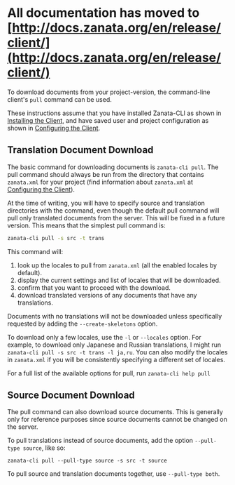 All documentation has moved to [http://docs.zanata.org/en/release/client/](http://docs.zanata.org/en/release/client/)
============

To download documents from your project-version, the command-line client's `pull` command can be used.

These instructions assume that you have installed Zanata-CLI as shown in [Installing the Client](/#installation), and have saved user and project configuration as shown in [Configuring the Client](/configuration).


## Translation Document Download

The basic command for downloading documents is `zanata-cli pull`. The pull command should always be run from the directory that contains `zanata.xml` for your project (find information about `zanata.xml` at [Configuring the Client](/configuration)).

At the time of writing, you will have to specify source and translation directories with the command, even though the default pull command will pull only translated documents from the server. This will be fixed in a future version. This means that the simplest pull command is:

```bash
zanata-cli pull -s src -t trans
```


This command will:

 1. look up the locales to pull from `zanata.xml` (all the enabled locales by default).
 1. display the current settings and list of locales that will be downloaded.
 1. confirm that you want to proceed with the download.
 1. download translated versions of any documents that have any translations.

Documents with no translations will not be downloaded unless specifically requested by adding the `--create-skeletons` option.

To download only a few locales, use the `-l` or `--locales` option. For example, to download only Japanese and Russian translations, I might run `zanata-cli pull -s src -t trans -l ja,ru`. You can also modify the locales in `zanata.xml` if you will be consistently specifying a different set of locales.

For a full list of the available options for pull, run `zanata-cli help pull`


## Source Document Download

The pull command can also download source documents. This is generally only for reference purposes since source documents cannot be changed on the server.

To pull translations instead of source documents, add the option `--pull-type source`, like so:

```
zanata-cli pull --pull-type source -s src -t source
```

To pull source and translation documents together, use `--pull-type both`.

